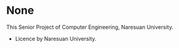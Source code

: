 # None




This Senior Project of Computer Engineering, Naresuan University.
- Licence by Naresuan University.
